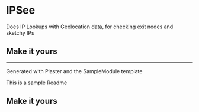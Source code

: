 # IPSee

Does IP Lookups with Geolocation data, for checking exit nodes and sketchy IPs

## Make it yours

---
Generated with Plaster and the SampleModule template


This is a sample Readme

## Make it yours
